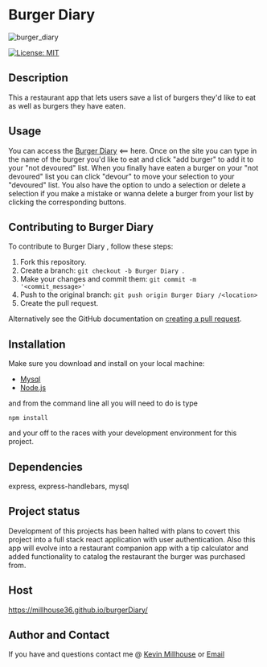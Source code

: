 # Burger Diary
![burger_diary](https://user-images.githubusercontent.com/37388720/119700372-204c4680-be21-11eb-8fc6-5b32026eb367.png)

[![License: MIT](https://img.shields.io/badge/License-MIT-yellow.svg)](https://opensource.org/licenses/MIT)

## Description
This a restaurant app that lets users save a list of burgers they'd like to eat as well as burgers they have eaten. 

## Usage
You can access the [Burger Diary](https://millhouse36.github.io/burgerDiary/) <== here. Once on the site you can type in the name of the burger you'd like to eat and click "add burger" to add it to your "not devoured" list. When you finally have eaten a burger on your "not devoured" list you can click "devour" to move your selection to your "devoured" list. You also have the option to undo a selection or delete a selection if you make a mistake or wanna delete a burger from your list by clicking the corresponding buttons. 
 
## Contributing to Burger Diary 
To contribute to Burger Diary , follow these steps:

1. Fork this repository.
2. Create a branch: `git checkout -b Burger Diary `.
3. Make your changes and commit them: `git commit -m '<commit_message>'`
4. Push to the original branch: `git push origin Burger Diary /<location>`
5. Create the pull request.

Alternatively see the GitHub documentation on [creating a pull request](https://help.github.com/en/github/collaborating-with-issues-and-pull-requests/creating-a-pull-request).

## Installation
Make sure you download and install on your local machine:
 * [Mysql](https://dev.mysql.com/downloads/mysql/)
 * [Node.js](https://nodejs.org/en/download/)

and from the command line all you will need to do is type 
```
npm install
```
and your off to the races with your development environment for this project.

## Dependencies
express, express-handlebars, mysql

## Project status
Development of this projects has been halted with plans to covert this project into a full stack react application with user authentication. Also this app will evolve into a restaurant companion app with a tip calculator and added functionality to catalog the restaurant the burger was purchased from. 

## Host
https://millhouse36.github.io/burgerDiary/

## Author and Contact
If you have and questions contact me @
[Kevin Millhouse](https://github.com/MIllhouse36)
 or [Email](https://millhousekevin@gmail.com)
